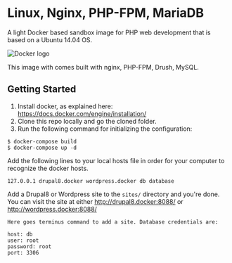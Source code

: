 Linux, Nginx, PHP-FPM, MariaDB
=================

A light Docker based sandbox image for PHP web development that is based on a Ubuntu 14.04 OS. 

![Docker logo](http://upload.wikimedia.org/wikipedia/commons/7/79/Docker_(container_engine)_logo.png "Docker logo")

This image with comes built with nginx, PHP-FPM, Drush, MySQL.

## Getting Started
1. Install docker, as explained here: https://docs.docker.com/engine/installation/
2. Clone this repo locally and go the cloned folder.
3. Run the following command for initializing the configuration: 

```
$ docker-compose build
$ docker-compose up -d
```

Add the following lines to your local hosts file in order for your computer to recognize the docker hosts.

```
127.0.0.1 drupal8.docker wordpress.docker db database
```

Add a Drupal8 or Wordpress site to the `sites/` directory and you're done. You can visit the site at either http://drupal8.docker:8088/ or http://wordpress.docker:8088/

```
Here goes terminus command to add a site. Database credentials are:

host: db
user: root
password: root
port: 3306
```

